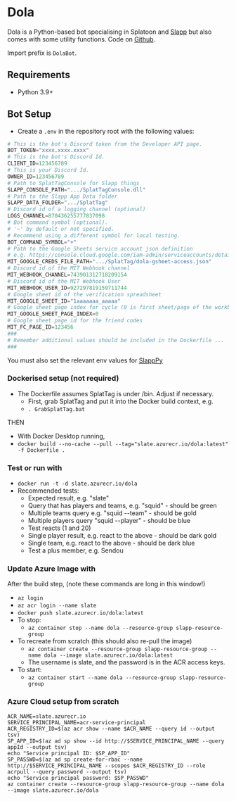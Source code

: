 # Dola
Dola is a Python-based bot specialising in Splatoon and [Slapp](https://github.com/kjhf/SplatTag) but also comes with some utility functions.
Code on [Github](https://github.com/kjhf/DolaBot).

Import prefix is `DolaBot`.

## Requirements
- Python 3.9+

## Bot Setup
* Create a `.env` in the repository root with the following values:

```py
# This is the bot's Discord token from the Developer API page.
BOT_TOKEN="xxxx.xxxx.xxxx"
# This is the bot's Discord Id.
CLIENT_ID=123456789
# This is your Discord Id.
OWNER_ID=123456789
# Path to SplatTagConsole for Slapp things
SLAPP_CONSOLE_PATH=".../SplatTagConsole.dll"
# Path to the Slapp App Data folder
SLAPP_DATA_FOLDER=".../SplatTag"
# Discord id of a logging channel (optional)
LOGS_CHANNEL=870436255777837098
# Bot command symbol (optional). 
# '~' by default or not specified.
# Recommend using a different symbol for local testing.
BOT_COMMAND_SYMBOL="+"
# Path to the Google Sheets service account json definition
# e.g. https://console.cloud.google.com/iam-admin/serviceaccounts/details/...
MIT_GOOGLE_CREDS_FILE_PATH=".../SplatTag/dola-gsheet-access.json"
# Discord id of the MIT Webhook channel
MIT_WEBHOOK_CHANNEL=743901312718209154
# Discord id of the MIT Webhook User
MIT_WEBHOOK_USER_ID=927297819159711744
# Google sheet id of the verification spreadsheet
MIT_GOOGLE_SHEET_ID="1aaaaaaa_aaaaa"
# Google sheet page index for cycle (0 is first sheet/page of the workbook)
MIT_GOOGLE_SHEET_PAGE_INDEX=0
# Google sheet page id for the friend codes
MIT_FC_PAGE_ID=123456
###
# Remember additional values should be included in the Dockerfile ...
###
```

You must also set the relevant env values for [SlappPy](https://github.com/kjhf/SlappPy)

### Dockerised setup (not required)
* The Dockerfile assumes SplatTag is under /bin. Adjust if necessary.
  * First, grab SplatTag and put it into the Docker build context, e.g.
  * `. GrabSplatTag.bat`
  
THEN
* With Docker Desktop running,
* `docker build --no-cache --pull --tag="slate.azurecr.io/dola:latest" -f Dockerfile .`

### Test or run with 
* `docker run -t -d slate.azurecr.io/dola`
* Recommended tests:
  * Expected result, e.g. "slate"
  * Query that has players and teams, e.g. "squid" - should be green
  * Multiple teams query e.g. "squid --team" - should be gold
  * Multiple players query "squid --player" - should be blue
  * Test reacts (1 and 20)
  * Single player result, e.g. react to the above - should be dark gold
  * Single team, e.g. react to the above - should be dark blue
  * Test a plus member, e.g. Sendou


### Update Azure Image with
After the build step, (note these commands are long in this window!)
* `az login`
* `az acr login --name slate`
* `docker push slate.azurecr.io/dola:latest`
* To stop:
  * `az container stop --name dola --resource-group slapp-resource-group`
* To recreate from scratch (this should also re-pull the image)
  * `az container create --resource-group slapp-resource-group --name dola --image slate.azurecr.io/dola:latest`
  * The username is slate, and the password is in the ACR access keys.
* To start:
  * `az container start --name dola --resource-group slapp-resource-group`

### Azure Cloud setup from scratch
```shell
ACR_NAME=slate.azurecr.io
SERVICE_PRINCIPAL_NAME=acr-service-principal
ACR_REGISTRY_ID=$(az acr show --name $ACR_NAME --query id --output tsv)
SP_APP_ID=$(az ad sp show --id http://$SERVICE_PRINCIPAL_NAME --query appId --output tsv)
echo "Service principal ID: $SP_APP_ID"
SP_PASSWD=$(az ad sp create-for-rbac --name http://$SERVICE_PRINCIPAL_NAME --scopes $ACR_REGISTRY_ID --role acrpull --query password --output tsv)
echo "Service principal password: $SP_PASSWD"
az container create --resource-group slapp-resource-group --name dola --image slate.azurecr.io/dola
```
